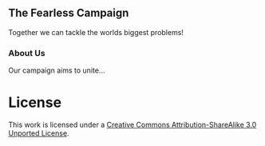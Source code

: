 ## The Fearless Campaign

Together we can tackle the worlds biggest problems!

### About Us

Our campaign aims to unite...

# License

This work is licensed under a [Creative Commons Attribution-ShareAlike 3.0 Unported License](http://creativecommons.org/licenses/by-sa/3.0/).
